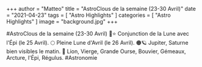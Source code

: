 +++
author = "Matteo"
title = "AstroClous de la semaine (23-30 Avril)"
date = "2021-04-23"
tags = [
    "Astro Highlights"
]
categories = [
    "Astro Highlights"
]
image = "background.jpg"
+++


#AstroClous de la semaine (23-30 Avril)
🌙⭐ Conjunction de la Lune avec l'Épi (le 25 Avril).
🌕 Pleine Lune d'Avril (le 26 Avril).
🟠🪐 Jupiter, Saturne bien visibles le matin.
🌟 Lion, Vierge, Grande Ourse, Bouvier, Gémeaux, Arcture, l'Épi, Régulus. 
#Astronomie 